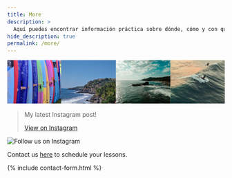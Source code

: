 ```yaml
---
title: More
description: >
  Aquí puedes encontrar información práctica sobre dónde, cómo y con quién surfear
hide_description: true
permalink: /more/
---
```

![Volcano](/assets/img/surf/surf-post.png)

<blockquote class="instagram-media" data-instgrm-captioned data-instgrm-permalink="https://www.instagram.com/p/CnznhpCsQx8/" data-instgrm-version="13">
  <div>
    <p>My latest Instagram post!</p>
    <a href="https://www.instagram.com/p/CnznhpCsQx8/">View on Instagram</a>
  </div>
</blockquote>

<img src="https://www.instagram.com/p/CnznhpCsQx8/" alt="Follow us on Instagram">

Contact us <a href="https://sandy.sv/contact/">here</a> to schedule your lessons.

{% include contact-form.html %}
